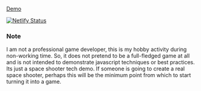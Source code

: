 [Demo](https://space-shooter-az.netlify.com/) 

[![Netlify Status](https://api.netlify.com/api/v1/badges/06ffae67-7ddb-422a-9e3e-2d126060fa44/deploy-status)](https://space-shooter-az.netlify.com/)

### Note
I am not a professional game developer, this is my hobby activity during non-working time. So, it does not pretend to be a full-fledged game at all and is not intended to demonstrate javascript techniques or best practices. Its just a space shooter tech demo. If someone is going to create a real space shooter, perhaps this will be the minimum point from which to start turning it into a game.
